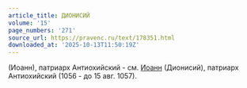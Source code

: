 ```yaml
---
article_title: ДИОНИСИЙ
volume: '15'
page_numbers: '271'
source_url: https://pravenc.ru/text/178351.html
downloaded_at: '2025-10-13T11:50:19Z'
---
```


(Иоанн), патриарх Антиохийский - см. [Иоанн](https://pravenc.ru/text/Иоанн.html) (Дионисий), патриарх Антиохийский (1056 - до 15 авг. 1057).
